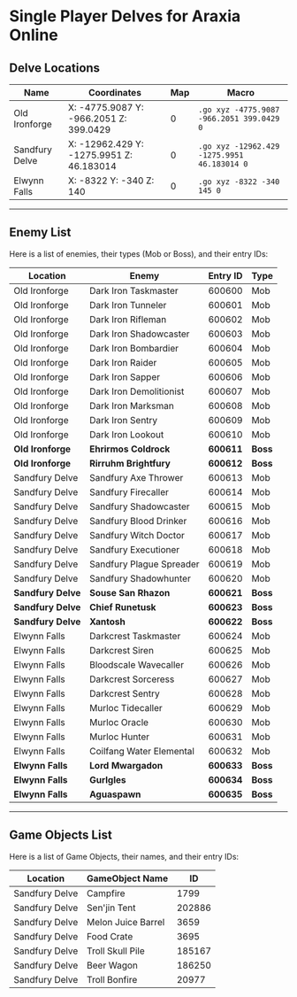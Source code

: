 # **Single Player Delves for Araxia Online**

## **Delve Locations**

| **Name**         | **Coordinates**                                    | **Map** | **Macro**                              |
|------------------|----------------------------------------------------|---------|----------------------------------------|
| Old Ironforge    | X: -4775.9087 Y: -966.2051 Z: 399.0429            | 0       | `.go xyz -4775.9087 -966.2051 399.0429 0` |
| Sandfury Delve   | X: -12962.429 Y: -1275.9951 Z: 46.183014          | 0       | `.go xyz -12962.429 -1275.9951 46.183014 0` |
| Elwynn Falls     | X: -8322 Y: -340 Z: 140                           | 0       | `.go xyz -8322 -340 145 0` |

---

## **Enemy List**

Here is a list of enemies, their types (Mob or Boss), and their entry IDs:

| **Location**     | **Enemy**               | **Entry ID** | **Type** |
|------------------|-------------------------|--------------|----------|
| Old Ironforge    | Dark Iron Taskmaster    | 600600       | Mob      |
| Old Ironforge    | Dark Iron Tunneler      | 600601       | Mob      |
| Old Ironforge    | Dark Iron Rifleman      | 600602       | Mob      |
| Old Ironforge    | Dark Iron Shadowcaster  | 600603       | Mob      |
| Old Ironforge    | Dark Iron Bombardier    | 600604       | Mob      |
| Old Ironforge    | Dark Iron Raider        | 600605       | Mob      |
| Old Ironforge    | Dark Iron Sapper        | 600606       | Mob      |
| Old Ironforge    | Dark Iron Demolitionist | 600607       | Mob      |
| Old Ironforge    | Dark Iron Marksman      | 600608       | Mob      |
| Old Ironforge    | Dark Iron Sentry        | 600609       | Mob      |
| Old Ironforge    | Dark Iron Lookout       | 600610       | Mob      |
| **Old Ironforge**| **Ehrirmos Coldrock**   | **600611**   | **Boss** |
| **Old Ironforge**| **Rirruhm Brightfury**  | **600612**   | **Boss** |
| Sandfury Delve   | Sandfury Axe Thrower    | 600613       | Mob      |
| Sandfury Delve   | Sandfury Firecaller     | 600614       | Mob      |
| Sandfury Delve   | Sandfury Shadowcaster   | 600615       | Mob      |
| Sandfury Delve   | Sandfury Blood Drinker  | 600616       | Mob      |
| Sandfury Delve   | Sandfury Witch Doctor   | 600617       | Mob      |
| Sandfury Delve   | Sandfury Executioner    | 600618       | Mob      |
| Sandfury Delve   | Sandfury Plague Spreader| 600619       | Mob      |
| Sandfury Delve   | Sandfury Shadowhunter   | 600620       | Mob      |
| **Sandfury Delve**| **Souse San Rhazon**   | **600621**   | **Boss** |
| **Sandfury Delve**| **Chief Runetusk**     | **600623**   | **Boss** |
| **Sandfury Delve**| **Xantosh**            | **600622**   | **Boss** |
| Elwynn Falls     | Darkcrest Taskmaster    | 600624       | Mob      |
| Elwynn Falls     | Darkcrest Siren         | 600625       | Mob      |
| Elwynn Falls     | Bloodscale Wavecaller   | 600626       | Mob      |
| Elwynn Falls     | Darkcrest Sorceress     | 600627       | Mob      |
| Elwynn Falls     | Darkcrest Sentry        | 600628       | Mob      |
| Elwynn Falls     | Murloc Tidecaller       | 600629       | Mob      |
| Elwynn Falls     | Murloc Oracle           | 600630       | Mob      |
| Elwynn Falls     | Murloc Hunter           | 600631       | Mob      |
| Elwynn Falls     | Coilfang Water Elemental| 600632       | Mob      |
| **Elwynn Falls** | **Lord Mwargadon**      | **600633**   | **Boss** |
| **Elwynn Falls** | **Gurlgles**            | **600634**   | **Boss** |
| **Elwynn Falls** | **Aguaspawn**           | **600635**   | **Boss** |

---

## **Game Objects List**

Here is a list of Game Objects, their names, and their entry IDs:

| **Location**     | **GameObject Name**      | **ID**   |
|------------------|--------------------------|----------|
| Sandfury Delve   | Campfire                 | 1799     |
| Sandfury Delve   | Sen'jin Tent             | 202886   |
| Sandfury Delve   | Melon Juice Barrel       | 3659     |
| Sandfury Delve   | Food Crate               | 3695     |
| Sandfury Delve   | Troll Skull Pile         | 185167   |
| Sandfury Delve   | Beer Wagon               | 186250   |
| Sandfury Delve   | Troll Bonfire            | 20977    |





